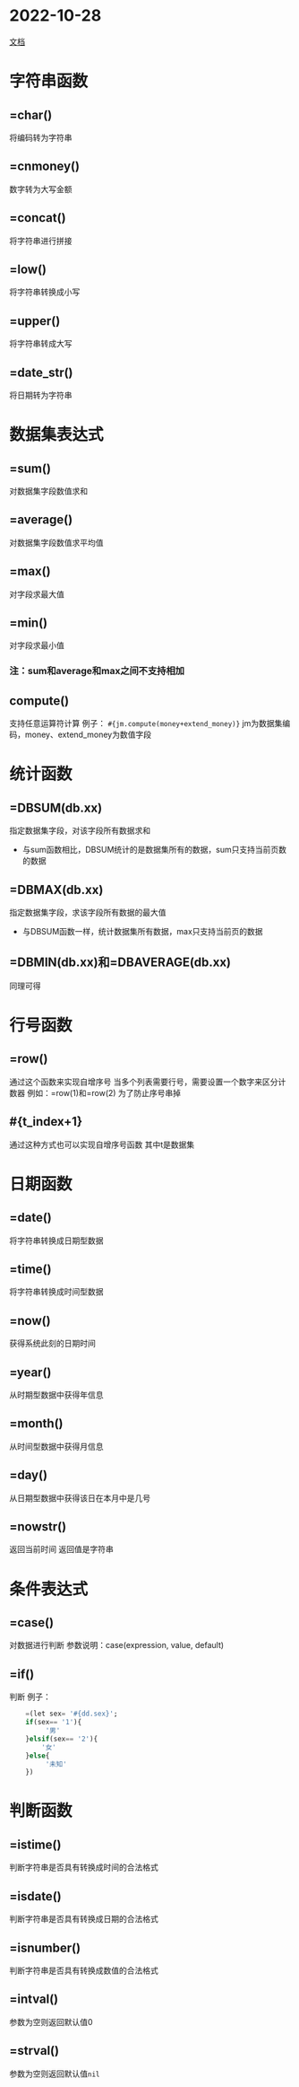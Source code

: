 # 2022-10-28
[文档](http://report.jeecg.com/)

# 字符串函数
## =char()
将编码转为字符串

## =cnmoney()
数字转为大写金额

## =concat()
将字符串进行拼接

## =low()
将字符串转换成小写

## =upper()
将字符串转成大写

## =date_str()
将日期转为字符串

# 数据集表达式
## =sum()
对数据集字段数值求和

## =average()
对数据集字段数值求平均值

## =max()
对字段求最大值

## =min()
对字段求最小值

### 注：sum和average和max之间不支持相加

## compute()
支持任意运算符计算
例子： `#{jm.compute(money+extend_money)}` jm为数据集编码，money、extend_money为数值字段

# 统计函数
## =DBSUM(db.xx)
指定数据集字段，对该字段所有数据求和
- 与sum函数相比，DBSUM统计的是数据集所有的数据，sum只支持当前页数的数据

## =DBMAX(db.xx)
指定数据集字段，求该字段所有数据的最大值
- 与DBSUM函数一样，统计数据集所有数据，max只支持当前页的数据

## =DBMIN(db.xx)和=DBAVERAGE(db.xx)
同理可得

# 行号函数
## =row()
通过这个函数来实现自增序号
当多个列表需要行号，需要设置一个数字来区分计数器
例如：=row(1)和=row(2) 为了防止序号串掉

## #{t_index+1}
通过这种方式也可以实现自增序号函数
其中t是数据集

# 日期函数
## =date()
将字符串转换成日期型数据

## =time()
将字符串转换成时间型数据

## =now()
获得系统此刻的日期时间

## =year()
从时期型数据中获得年信息

## =month()
从时间型数据中获得月信息

## =day()
从日期型数据中获得该日在本月中是几号

## =nowstr()
返回当前时间
返回值是字符串

# 条件表达式
## =case()
对数据进行判断
参数说明：case(expression, value, default)

## =if()
判断
例子：
```sql
    =(let sex= '#{dd.sex}';
    if(sex== '1'){
         '男'
    }elsif(sex== '2'){
        '女'
    }else{
         '未知'
    })
```
# 判断函数
## =istime()
判断字符串是否具有转换成时间的合法格式

## =isdate()
判断字符串是否具有转换成日期的合法格式

## =isnumber()
判断字符串是否具有转换成数值的合法格式

## =intval()
参数为空则返回默认值0

## =strval()
参数为空则返回默认值`nil`

